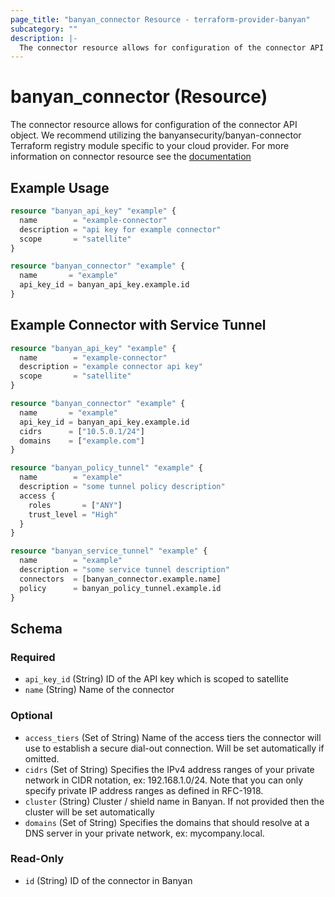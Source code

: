 ```yaml
---
page_title: "banyan_connector Resource - terraform-provider-banyan"
subcategory: ""
description: |-
  The connector resource allows for configuration of the connector API object. We recommend utilizing the banyansecurity/banyan-connector terraform registry module specific to your cloud provider. For more information on connector resource see the documentation https://docs.banyansecurity.io/docs/banyan-components/connector/
---
```


# banyan_connector (Resource)

The connector resource allows for configuration of the connector API object. We recommend utilizing the banyansecurity/banyan-connector Terraform registry module specific to your cloud provider. For more information on connector resource see the [documentation](https://docs.banyansecurity.io/docs/banyan-components/connector/)

## Example Usage
```terraform
resource "banyan_api_key" "example" {
  name        = "example-connector"
  description = "api key for example connector"
  scope       = "satellite"
}

resource "banyan_connector" "example" {
  name       = "example"
  api_key_id = banyan_api_key.example.id
}
```

## Example Connector with Service Tunnel
```terraform
resource "banyan_api_key" "example" {
  name        = "example-connector"
  description = "example connector api key"
  scope       = "satellite"
}

resource "banyan_connector" "example" {
  name       = "example"
  api_key_id = banyan_api_key.example.id
  cidrs      = ["10.5.0.1/24"]
  domains    = ["example.com"]
}

resource "banyan_policy_tunnel" "example" {
  name        = "example"
  description = "some tunnel policy description"
  access {
    roles       = ["ANY"]
    trust_level = "High"
  }
}

resource "banyan_service_tunnel" "example" {
  name        = "example"
  description = "some service tunnel description"
  connectors  = [banyan_connector.example.name]
  policy      = banyan_policy_tunnel.example.id
}
```

<!-- schema generated by tfplugindocs -->
## Schema

### Required

- `api_key_id` (String) ID of the API key which is scoped to satellite
- `name` (String) Name of the connector

### Optional

- `access_tiers` (Set of String) Name of the access tiers the connector will use to establish a secure dial-out connection. Will be set automatically if omitted.
- `cidrs` (Set of String) Specifies the IPv4 address ranges of your private network in CIDR notation, ex: 192.168.1.0/24. Note that you can only specify private IP address ranges as defined in RFC-1918.
- `cluster` (String) Cluster / shield name in Banyan. If not provided then the cluster will be set automatically
- `domains` (Set of String) Specifies the domains that should resolve at a DNS server in your private network, ex: mycompany.local.

### Read-Only

- `id` (String) ID of the connector in Banyan
